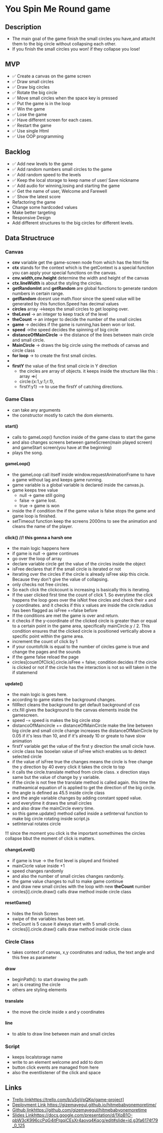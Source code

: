 
# You Spin Me Round game 

## Description

- The main goal of the game finish the small circles you have,and attacht them to the big circle without collapsing each other.
- If you finish the small circles you won! if they collapse you lose!

## MVP

- ✅ Create a canvas on the game screen 
- ✅ Draw small circles
- ✅ Draw big circles
- ✅ Rotate the big circle
- ✅ Move small circles when the space key is pressed
- ✅ Put the game is in the loop
- ✅ Win the game
- ✅ Lose the game
- ✅ Have different screen for each cases.
- ✅ Restart the game
- ✅ Use single Html
- ✅ Use OOP programming
  

## Backlog
- ✅ Add new levels to the game
- ✅ Add random numbers small circles to the game
- ✅ Add random speed to the levels
- ✅ Keep the local storage to keep name of user/ Save nickname
- ✅ Add audio for winning,losing and starting the game
- ✅ Get the name of user, Welcome and Farewell
- ✅ Show the latest score
- Refactoring the game
- Change some hardcoded values 
- Make better targeting
- Responsive Design
- Add different structures to the big circles for different levels.
  

## Data Structruce

### Canvas

- **cnv** variable get the game-screen node from which has the <canvas></canvas> html file
- **ctx** stands for the context which is the getContext is a special function you can apply your special functions on the canvas.
- **cnv.width,cnv.height**   determine the width and height of the canvas
- **ctx.lineWidth** is about the styling the circles.
- **getRandomInt** and **getRandom** are global functions to generate random numbers in certain range.
- **getRandom** doesnt use math.floor since the speed value will be generated by this function.Speed has decimal values
- **circles** array ->keeps the small circles to get looping over.
- **theLevel** -> an integer to keep track of the level
- **theCount** -> an integer to decide the number of the small circles
- **game** -> decides if the game is running,has been won or lost.
- **speed** ->the speed decides the spinning of big circle
- **distanceOfMainCircle** -> the distance of the lines between main circle and small circle.
- **MainCircle** -> draws the big circle using the methods of canvas and circle class
- **for loop** -> to create the first small circles.
- 
- **firstY** the value of the first small circle in Y direction
  - the circles are array of objects. it keeps inside the structure like this : array =>{
  - circle:{x:1,y:1,r:1},
  - firstY:y1} --> to use the firstY of catching directions.

  

### Game Class

- can take any arguments
- the constructor mostly to catch the dom elements.
  
#### start()

- calls to gameLoop() function inside of the game class to start the game
- and also changes screens between gameScreen(main played screen) and gameStart screen(you have at the beginning)
- plays the song.

#### gameLoop()

- the gameLoop call itself inside window.requestAnimationFrame to have a game without lag and keeps game running.
- game variable is a global variable is declared inside the canvas.js.
- game keeps tree value 
  - null -> game still going
  - false -> game lost.
  - true -> game is won
- inside the if condition the if the game value is false stops the game and game loop is finished.
- setTimeout function keep the screens 2000ms to see the animation and cleans the name of the player.
  
#### click() //! this gonna a harsh one

- the main logic happens here
- if game is null -> game continues
- go over the loop of array
- declare variable circle get the value of the circles inside the object
- isFree declares that if the small circle is iterated or not
-  iterating over the circles if the circle is already isFree skip this circle. Because they don't give the value of collapsing.
-  only checks not free circles.
-  So each click the clickcount is increasing is basically this is iterating. 
-  If the user clicked first time the count of click 1. So everytime the click happens the loop goes over the isNot free circles and check their x and y coordinates. and it checks if this x values are inside the circle.radius has been flagged as isFree ==false before
- If the conditions are met the game is over and return.
- it checks if the y-coordinate of the clicked circle is greater than or equal to a certain point in the game area, specifically mainCircle.y / 2. This condition ensures that the clicked circle is positioned vertically above a specific point within the game area.
- increment the count of click by 1
- if your countofclik is equal to the number of circles game is true and change the pages and the sounds
- if the game false reload the page
-   circles[countOfClick].circle.isFree = false; condition decides if the circle is clicked or not if the circle has the interaction is not so will taken in the if statemend

#### update()

- the main logic is goes here.
- according to game states the background changes.
- fillRect cleans the background to get default background of css 
- ctx.fill gives the background to the canvas elements inside the gamescreen.
- speed -= speed is makes the big circle stop
- distancoOfMaincircle += distanceOfMainCircle make the line between big circle and small circle change increases the distanceOfMainCircle by 0.05 if it's less than 10, and if it's already 10 or greate to have slow animation
- firstY variable get the value of the first y direction the small circle have.
- circle class has booelan value of isFree which enables us to detect selected circle
- if the value of isFree true the changes means the circle is free change the y direction by 40 every click it takes the circle to top
- it calls the circle.translate method from circle class. x direction stays same but the value of change by y variable.
- if the circle is not free the translate method is called again. this time the matheamical equation of is applied to get the direction of the big circle.
- the angle is defined as 45.5 inside circle class
- and the angle variable changes by adding constant spped value.
- and everytime it draws the small circles
- and also draw rhe mainCircle every time.
- so this game.update() method called inside a setInterval function to make big circle rotating inside script.js 
- setInterval rotates circle

!!! since the moment you click is the important somethimes the circles collapse bbut the moment of click is matters.



#### changeLevel()

- if game is true -> the first level is played and finished
- mainCicrle value inside +1
- speed changes randomly
- and also the number of small circles changes randomly.
- the game value changes to null to make game continue
- and draw new small circles with the loop with new **theCount** number
- circles[i].circle.draw() calls draw method inside circle class
  

#### resetGame()

- hides the finish Screen
- swipe of the variables has been set.
- theCount is 5 cause it always start with 5 small circle.
- circles[i].circle.draw() calls draw method inside circle class
  


### Circle Class
- takes context of canvas, x,y  coordinates and radius, the text angle and this free as parameter
  
#### draw
- beginPath(): to start drawing the path
- arc is creating the circle
- others are styling elements

#### translate
- the move the circle inside x and y coordinates

#### line
- to able to draw line between main and small circles



### Script

- keeps localstorage name
- write to an element welcome and add to dom
- button click events are managed from here
- also the eventlistener of the click and space
  

## Links
- [Trello link](https://trello.com/b/uSgVpQKq/game-project)https://trello.com/b/uSgVpQKq/game-project]
- [Deployment Link ](https://gizemayegul.github.io/hitmebabyonemoretime/)https://gizemayegul.github.io/hitmebabyonemoretime/
- [Github link](https://github.com/gizemayegul/hitmebabyonemoretime)https://github.com/gizemayegul/hitmebabyonemoretime
- [Slides Link](https://docs.google.com/presentation/d/1XpB1O-pbW3cK996ccPqG4itFtgqiCEsXr4aovq4Kqcg/edit#slide=id.g3fa6174f79_0_125)https://docs.google.com/presentation/d/1XpB1O-pbW3cK996ccPqG4itFtgqiCEsXr4aovq4Kqcg/edit#slide=id.g3fa6174f79_0_125
